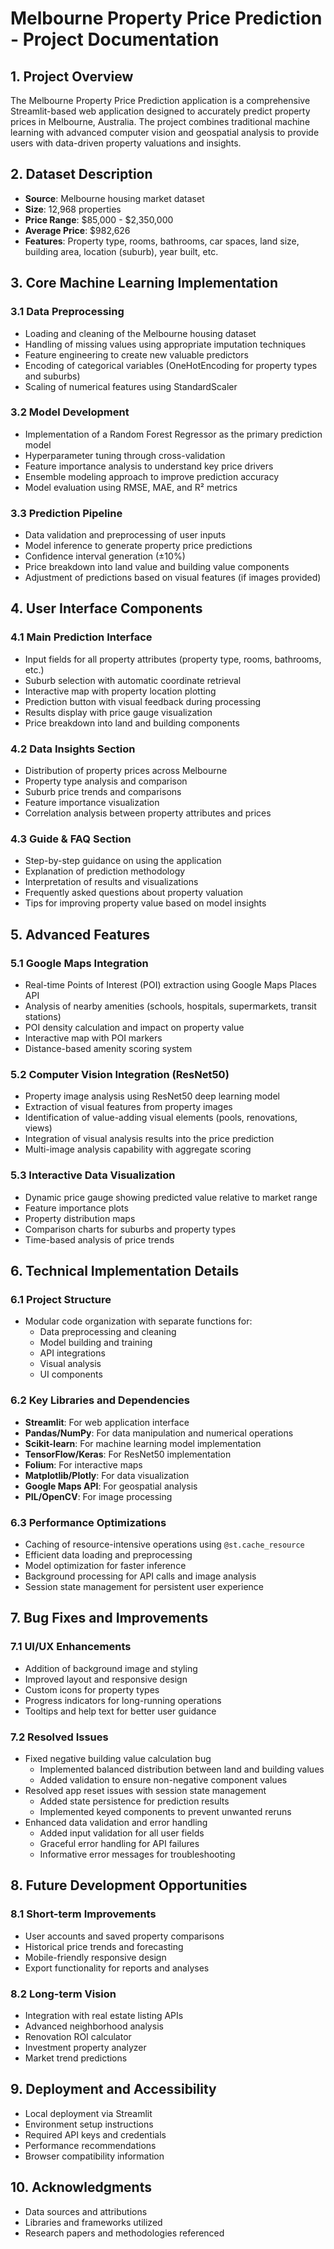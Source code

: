 # Melbourne Property Price Prediction - Project Documentation

## 1. Project Overview
The Melbourne Property Price Prediction application is a comprehensive Streamlit-based web application designed to accurately predict property prices in Melbourne, Australia. The project combines traditional machine learning with advanced computer vision and geospatial analysis to provide users with data-driven property valuations and insights.

## 2. Dataset Description
- **Source**: Melbourne housing market dataset
- **Size**: 12,968 properties
- **Price Range**: $85,000 - $2,350,000
- **Average Price**: $982,626
- **Features**: Property type, rooms, bathrooms, car spaces, land size, building area, location (suburb), year built, etc.

## 3. Core Machine Learning Implementation

### 3.1 Data Preprocessing
- Loading and cleaning of the Melbourne housing dataset
- Handling of missing values using appropriate imputation techniques
- Feature engineering to create new valuable predictors
- Encoding of categorical variables (OneHotEncoding for property types and suburbs)
- Scaling of numerical features using StandardScaler

### 3.2 Model Development
- Implementation of a Random Forest Regressor as the primary prediction model
- Hyperparameter tuning through cross-validation
- Feature importance analysis to understand key price drivers
- Ensemble modeling approach to improve prediction accuracy
- Model evaluation using RMSE, MAE, and R² metrics

### 3.3 Prediction Pipeline
- Data validation and preprocessing of user inputs
- Model inference to generate property price predictions
- Confidence interval generation (±10%)
- Price breakdown into land value and building value components
- Adjustment of predictions based on visual features (if images provided)

## 4. User Interface Components

### 4.1 Main Prediction Interface
- Input fields for all property attributes (property type, rooms, bathrooms, etc.)
- Suburb selection with automatic coordinate retrieval
- Interactive map with property location plotting
- Prediction button with visual feedback during processing
- Results display with price gauge visualization
- Price breakdown into land and building components

### 4.2 Data Insights Section
- Distribution of property prices across Melbourne
- Property type analysis and comparison
- Suburb price trends and comparisons
- Feature importance visualization
- Correlation analysis between property attributes and prices

### 4.3 Guide & FAQ Section
- Step-by-step guidance on using the application
- Explanation of prediction methodology
- Interpretation of results and visualizations
- Frequently asked questions about property valuation
- Tips for improving property value based on model insights

## 5. Advanced Features

### 5.1 Google Maps Integration
- Real-time Points of Interest (POI) extraction using Google Maps Places API
- Analysis of nearby amenities (schools, hospitals, supermarkets, transit stations)
- POI density calculation and impact on property value
- Interactive map with POI markers
- Distance-based amenity scoring system

### 5.2 Computer Vision Integration (ResNet50)
- Property image analysis using ResNet50 deep learning model
- Extraction of visual features from property images
- Identification of value-adding visual elements (pools, renovations, views)
- Integration of visual analysis results into the price prediction
- Multi-image analysis capability with aggregate scoring

### 5.3 Interactive Data Visualization
- Dynamic price gauge showing predicted value relative to market range
- Feature importance plots
- Property distribution maps
- Comparison charts for suburbs and property types
- Time-based analysis of price trends

## 6. Technical Implementation Details

### 6.1 Project Structure
- Modular code organization with separate functions for:
  - Data preprocessing and cleaning
  - Model building and training
  - API integrations
  - Visual analysis
  - UI components

### 6.2 Key Libraries and Dependencies
- **Streamlit**: For web application interface
- **Pandas/NumPy**: For data manipulation and numerical operations
- **Scikit-learn**: For machine learning model implementation
- **TensorFlow/Keras**: For ResNet50 implementation
- **Folium**: For interactive maps
- **Matplotlib/Plotly**: For data visualization
- **Google Maps API**: For geospatial analysis
- **PIL/OpenCV**: For image processing

### 6.3 Performance Optimizations
- Caching of resource-intensive operations using `@st.cache_resource`
- Efficient data loading and preprocessing
- Model optimization for faster inference
- Background processing for API calls and image analysis
- Session state management for persistent user experience

## 7. Bug Fixes and Improvements

### 7.1 UI/UX Enhancements
- Addition of background image and styling
- Improved layout and responsive design
- Custom icons for property types
- Progress indicators for long-running operations
- Tooltips and help text for better user guidance

### 7.2 Resolved Issues
- Fixed negative building value calculation bug
  - Implemented balanced distribution between land and building values
  - Added validation to ensure non-negative component values
- Resolved app reset issues with session state management
  - Added state persistence for prediction results
  - Implemented keyed components to prevent unwanted reruns
- Enhanced data validation and error handling
  - Added input validation for all user fields
  - Graceful error handling for API failures
  - Informative error messages for troubleshooting

## 8. Future Development Opportunities

### 8.1 Short-term Improvements
- User accounts and saved property comparisons
- Historical price trends and forecasting
- Mobile-friendly responsive design
- Export functionality for reports and analyses

### 8.2 Long-term Vision
- Integration with real estate listing APIs
- Advanced neighborhood analysis
- Renovation ROI calculator
- Investment property analyzer
- Market trend predictions

## 9. Deployment and Accessibility
- Local deployment via Streamlit
- Environment setup instructions
- Required API keys and credentials
- Performance recommendations
- Browser compatibility information

## 10. Acknowledgments
- Data sources and attributions
- Libraries and frameworks utilized
- Research papers and methodologies referenced 
